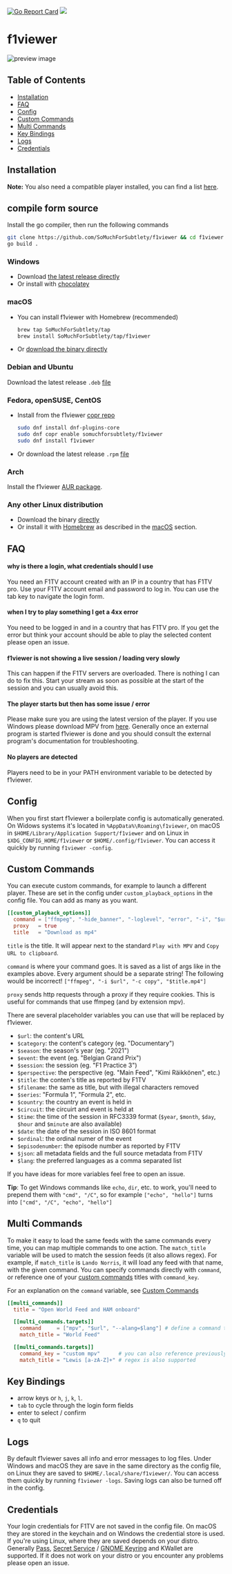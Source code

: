[![Go Report Card](https://goreportcard.com/badge/github.com/SoMuchForSubtlety/f1viewer)](https://goreportcard.com/report/github.com/SoMuchForSubtlety/f1viewer)
![](https://github.com/SoMuchForSubtlety/f1viewer/workflows/Test/badge.svg)

# f1viewer

![preview image](https://user-images.githubusercontent.com/15961647/107859733-c6a8a900-6e3b-11eb-82b8-5b1ee0a16297.png)

## Table of Contents

* [Installation](#Installation)
* [FAQ](#Faq)
* [Config](#Config)
* [Custom Commands](#Custom-commands)
* [Multi Commands](#Multi-commands)
* [Key Bindings](#Key-bindings)
* [Logs](#Logs)
* [Credentials](#Credentials)

## Installation

**Note:** You also need a compatible player installed, you can find a list [here](https://github.com/SoMuchForSubtlety/f1viewer/wiki/Players-Supported-by-Default).

## compile form source
Install the go compiler, then run the following commands
```bash
git clone https://github.com/SoMuchForSubtlety/f1viewer && cd f1viewer
go build .
```

### Windows
* Download [the latest release directly](https://github.com/SoMuchForSubtlety/f1viewer/releases/latest)
* Or install with [chocolatey](https://chocolatey.org/packages/f1viewer/) 

### macOS
* You can install f1viewer with Homebrew (recommended)
	```bash
	brew tap SoMuchForSubtlety/tap
	brew install SoMuchForSubtlety/tap/f1viewer
	```
* Or [download the binary directly](https://github.com/SoMuchForSubtlety/f1viewer/releases/latest)

### Debian and Ubuntu
Download the latest release `.deb` [file](https://github.com/SoMuchForSubtlety/f1viewer/releases/latest)

### Fedora, openSUSE, CentOS
 * Install from the f1viewer [copr repo](https://copr.fedorainfracloud.org/coprs/somuchforsubtlety/f1viewer/)

   ```bash
   sudo dnf install dnf-plugins-core
   sudo dnf copr enable somuchforsubtlety/f1viewer
   sudo dnf install f1viewer
   ```

 * Or download the latest release `.rpm` [file](https://github.com/SoMuchForSubtlety/f1viewer/releases/latest)

### Arch
Install the f1viewer [AUR package](https://aur.archlinux.org/packages/f1viewer/).

### Any other Linux distribution
* Download the binary [directly](https://github.com/SoMuchForSubtlety/f1viewer/releases/latest)
* Or install it with [Homebrew](https://docs.brew.sh/Homebrew-on-Linux) as described in the [macOS](#macOS) section.

## FAQ
#### why is there a login, what credentials should I use
You need an F1TV account created with an IP in a country that has F1TV pro. Use your F1TV account email and password to log in. You can use the tab key to navigate the login form.
#### when I try to play something I get a 4xx error
You need to be logged in and in a country that has F1TV pro. If you get the error but think your account should be able to play the selected content please open an issue.
#### f1viewer is not showing a live session / loading very slowly
This can happen if the F1TV servers are overloaded. There is nothing I can do to fix this.
Start your stream as soon as possible at the start of the session and you can usually avoid this.
#### The player starts but then has some issue / error
Please make sure you are using the latest version of the player. If you use Windows please download MPV from [here](https://sourceforge.net/projects/mpv-player-windows/files/). Generally once an external program is started f1viewer is done and you should consult the external program's documentation for troubleshooting. 
#### No players are detected
Players need to be in your PATH environment variable to be detected by f1viewer.

## Config
When you first start f1viewer a boilerplate config is automatically generated. On Widows systems it's located in `%AppData%\Roaming\f1viewer`, on macOS in `$HOME/Library/Application Support/f1viewer` and on Linux in `$XDG_CONFIG_HOME/f1viewer` or `$HOME/.config/f1viewer`. You can access it quickly by running `f1viewer -config`.

## Custom Commands
You can execute custom commands, for example to launch a different player. These are set in the config under `custom_playback_options` in the config file. You can add as many as you want.
```toml
[[custom_playback_options]]
  command = ["ffmpeg", "-hide_banner", "-loglevel", "error", "-i", "$url", "-c", "copy", "-f", "mp4", "$title.mp4"]
  proxy   = true
  title   = "Download as mp4"
```

`title` is the title. It will appear next to the standard `Play with MPV` and `Copy URL to clipboard`.

`command` is where your command goes. It is saved as a list of args like in the examples above. Every argument should be a separate string! The following would be incorrect! `["ffmpeg", "-i $url", "-c copy", "$title.mp4"]`

`proxy` sends http requests through a proxy if they require cookies. This is useful for commands that use ffmpeg (and by extension mpv).

There are several placeholder variables you can use that will be replaced by f1viewer.

 - `$url`: the content's URL
 - `$category`: the content's category (eg. "Documentary")
 - `$season`: the season's year (eg. "2021")
 - `$event`: the event (eg. "Belgian Grand Prix")
 - `$session`: the session (eg. "F1 Practice 3")
 - `$perspective`: the perspective (eg. "Main Feed", "Kimi Räikkönen", etc.)
 - `$title`: the conten's title as reported by F1TV
 - `$filename`: the same as title, but with illegal characters removed
 - `$series`: "Formula 1", "Formula 2", etc.
 - `$country`: the country an event is held in
 - `$circuit`: the circuirt and event is held at
 - `$time`: the time of the session in RFC3339 format (`$year`, `$month`, `$day`, `$hour` and `$minute` are also available)
 - `$date`: the date of the session in ISO 8601 format
 - `$ordinal`: the ordinal numer of the event
 - `$episodenumber`: the episode number as reported by F1TV
 - `$json`: all metadata fields and the full source metadata from F1TV
 - `$lang`: the preferred languages as a comma separated list

If you have ideas for more variables feel free to open an issue.

**Tip**: To get Windows commands like `echo`, `dir`, etc. to work, you'll need to prepend them with `"cmd", "/C"`, so for example `["echo", "hello"]` turns into `["cmd", "/C", "echo", "hello"]`

## Multi Commands
To make it easy to load the same feeds with the same commands every time, you can map multiple commands to one action. The `match_title` variable will be used to match the session feeds (it also allows regex). For example, if `match_title` is `Lando Norris`, it will load any feed with that name, with the given command.
You can specify commands directly with `command`, or reference one of your [custom commands](#custom-command) titles with `command_key`.

For an explanation on the `command` variable, see [Custom Commands](#custom-commands)

```toml
[[multi_commands]]
  title = "Open World Feed and HAM onboard"

  [[multi_commands.targets]]
    command     = ["mpv", "$url", "--alang=$lang"] # define a command to execute
    match_title = "World Feed"

  [[multi_commands.targets]]
    command_key = "custom mpv"      # you can also reference previously defined custom commands
    match_title = "Lewis [a-zA-Z]+" # regex is also supported
```

## Key Bindings
* arrow keys or `h`, `j`, `k`, `l`.  
* `tab` to cycle through the login form fields
* enter to select / confirm
* `q` to quit

## Logs
By default f1viewer saves all info and error messages to log files. Under Windows and macOS they are save in the same directory as the config file, on Linux they are saved to `$HOME/.local/share/f1viewer/`. You can access them quickly by running `f1viewer -logs`.
Saving logs can also be turned off in the config.

## Credentials
Your login credentials for F1TV are not saved in the config file. On macOS they are stored in the keychain and on Windows the credential store is used. If you're using Linux, where they are saved depends on your distro. Generally [Pass](https://www.passwordstore.org/), [Secret Service](https://specifications.freedesktop.org/secret-service/latest/) / [GNOME Keyring](https://wiki.gnome.org/Projects/GnomeKeyring) and KWallet are supported.
If it does not work on your distro or you encounter any problems please open an issue.